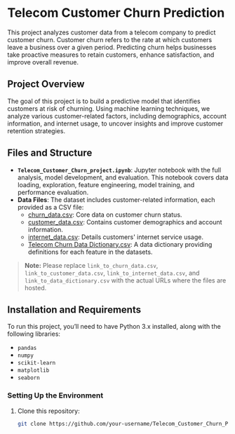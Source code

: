 # Telecom Customer Churn Prediction

This project analyzes customer data from a telecom company to predict customer churn. Customer churn refers to the rate at which customers leave a business over a given period. Predicting churn helps businesses take proactive measures to retain customers, enhance satisfaction, and improve overall revenue.

## Project Overview
The goal of this project is to build a predictive model that identifies customers at risk of churning. Using machine learning techniques, we analyze various customer-related factors, including demographics, account information, and internet usage, to uncover insights and improve customer retention strategies.

## Files and Structure

- **`Telecom_Customer_Churn_project.ipynb`**: Jupyter notebook with the full analysis, model development, and evaluation. This notebook covers data loading, exploration, feature engineering, model training, and performance evaluation.
- **Data Files**: The dataset includes customer-related information, each provided as a CSV file:
  - [churn_data.csv](link_to_churn_data.csv): Core data on customer churn status.
  - [customer_data.csv](link_to_customer_data.csv): Contains customer demographics and account information.
  - [internet_data.csv](link_to_internet_data.csv): Details customers' internet service usage.
  - [Telecom Churn Data Dictionary.csv](link_to_data_dictionary.csv): A data dictionary providing definitions for each feature in the datasets.

> **Note:** Please replace `link_to_churn_data.csv`, `link_to_customer_data.csv`, `link_to_internet_data.csv`, and `link_to_data_dictionary.csv` with the actual URLs where the files are hosted.

## Installation and Requirements

To run this project, you’ll need to have Python 3.x installed, along with the following libraries:

- `pandas`
- `numpy`
- `scikit-learn`
- `matplotlib`
- `seaborn`

### Setting Up the Environment
1. Clone this repository:
   ```bash
   git clone https://github.com/your-username/Telecom_Customer_Churn_Project.git

